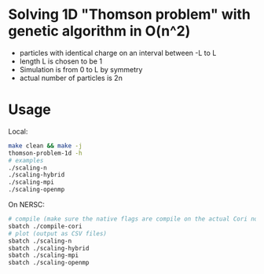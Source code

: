 # Solving 1D "Thomson problem" with genetic algorithm in O(n^2)

- particles with identical charge on an interval between -L to L
- length L is chosen to be 1
- Simulation is from 0 to L by symmetry
- actual number of particles is 2n

# Usage

Local:

```bash
make clean && make -j
thomson-problem-1d -h
# examples
./scaling-n
./scaling-hybrid
./scaling-mpi
./scaling-openmp
```

On NERSC:

```bash
# compile (make sure the native flags are compile on the actual Cori node rather than login node)
sbatch ./compile-cori
# plot (output as CSV files)
sbatch ./scaling-n
sbatch ./scaling-hybrid
sbatch ./scaling-mpi
sbatch ./scaling-openmp
```
